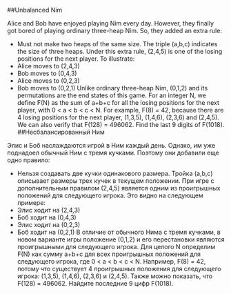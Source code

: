 ##Unbalanced Nim

Alice and Bob have enjoyed playing Nim every day. However, they finally got bored of playing ordinary three-heap Nim.
So, they added an extra rule:
- Must not make two heaps of the same size.
The triple (a,b,c) indicates the size of three heaps.
Under this extra rule, (2,4,5) is one of the losing positions for the next player.
To illustrate:
- Alice moves to (2,4,3)
- Bob   moves to (0,4,3)
- Alice moves to (0,2,3)
- Bob   moves to (0,2,1)
Unlike ordinary three-heap Nim, (0,1,2) and its permutations are the end states of this game.
For an integer N, we define F(N) as the sum of a+b+c for all the losing positions for the next player, with 0 < a < b < c < N.
For example, F(8) = 42, because there are 4 losing positions for the next player, (1,3,5), (1,4,6), (2,3,6) and (2,4,5).
We can also verify that F(128) = 496062.
Find the last 9 digits of F(1018).
##Несбалансированный Ним

Элис и Боб наслаждаются игрой в Ним каждый день. Однако, им уже поднадоел обычный Ним с тремя кучками.
Поэтому они добавили еще одно правило:
- Нельзя создавать две кучки одинакового размера.
Тройка (a,b,c) описывает размеры трех кучек в текущем положении.
При игре с дополнительным правилом (2,4,5) является одним из проигрышных положений для следующего игрока.
Это видно на следующем примере:
- Элис ходит на (2,4,3)
- Боб ходит на (0,4,3)
- Элис ходит на (0,2,3)
- Боб ходит на (0,2,1)
В отличие от обычного Нима с тремя кучками, в новом варианте игры положение (0,1,2) и его перестановки являются проигрышными для следующего игрока.
Для целого N определим F(N) как сумму a+b+c для всех проигрышных положений для следующего игрока, где 0 < a < b < c < N.
Например, F(8) = 42, потому что существует 4 проигрышных положения для следующего игрока: (1,3,5), (1,4,6), (2,3,6) и (2,4,5).
Также можно показать, что F(128) = 496062.
Найдите последние 9 цифр F(1018).
